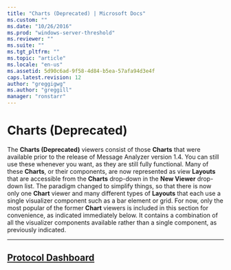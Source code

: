 ```yaml
---
title: "Charts (Deprecated) | Microsoft Docs"
ms.custom: ""
ms.date: "10/26/2016"
ms.prod: "windows-server-threshold"
ms.reviewer: ""
ms.suite: ""
ms.tgt_pltfrm: ""
ms.topic: "article"
ms.locale: "en-us"
ms.assetid: 5d90c6ad-9f58-4d84-b5ea-57afa94d3e4f
caps.latest.revision: 12
author: "greggigwg"
ms.author: "greggill"
manager: "ronstarr"
---
```

# Charts (Deprecated)
The **Charts (Deprecated)** viewers consist of those **Charts** that were available prior to the release of Message Analyzer version 1.4. You can still use these whenever you want, as they are still fully functional. Many of these **Charts**, or their components, are now represented as view **Layouts** that are accessible from the **Charts** drop-down in the **New Viewer** drop-down list. The paradigm changed to simplify things, so that there is now only one **Chart** viewer and many different types of **Layouts** that each use a single visualizer component such as a bar element or grid. For now, only the most popular of the former **Chart** viewers is included in this section for convenience, as indicated immediately below. It contains a combination of all the visualizer components available rather than a single component, as previously indicated.  
  
---  
  
 [Protocol Dashboard](protocol-dashboard.md)   
---